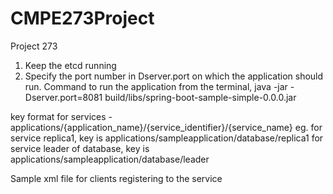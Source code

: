 CMPE273Project
==============

Project 273

1. Keep the etcd running
2. Specify the port number in Dserver.port on which the application should run. Command to run the application from the terminal,
java -jar -Dserver.port=8081 build/libs/spring-boot-sample-simple-0.0.0.jar


key format for services - applications/{application_name}/{service_identifier}/{service_name}
eg. for service replica1, key is applications/sampleapplication/database/replica1
    for service leader of database, key is applications/sampleapplication/database/leader



Sample xml file for clients registering to the service
<?xml version="1.0" encoding="UTF-8"?>
<application name="sampleapplication" host="applicationhost" port="8080">
<services>
<service name="service_name1">
<replica host="hostname" port="port_num"></replica>
<replica host="hostname" port="port_num"></replica>
<replica host="hostname" port="port_num"></replica>
</service>
<service name="service_name2">
<replica host="hostname" port="port_num"></replica>
<replica host="hostname" port="port_num"></replica>
<replica host="hostname" port="port_num"></replica>
</service>
</services>
</application>
